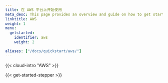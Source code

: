```yaml
---
title: 在 AWS 平台上开始使用
meta_desc: This page provides an overview and guide on how to get started with AWS.
linktitle: AWS
weight: 1
menu:
  getstarted:
    identifier: aws
    weight: 2

aliases: ["/docs/quickstart/aws/"]
---
```


{{< cloud-intro "AWS" >}}

{{< get-started-stepper >}}
